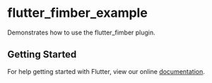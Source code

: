 # flutter_fimber_example

Demonstrates how to use the flutter_fimber plugin.

## Getting Started

For help getting started with Flutter, view our online
[documentation](https://flutter.io/).
